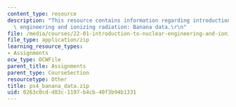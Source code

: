 ```yaml
---
content_type: resource
description: "This resource contains information regarding introduction to nuclear\
  \ engineering and ionizing radiation: Banana data.\r\n"
file: /media/courses/22-01-introduction-to-nuclear-engineering-and-ionizing-radiation-fall-2016/0263c0cdd83c1197b4cb40f3b94b1331_ps4_banana_data.zip
file_type: application/zip
learning_resource_types:
- Assignments
ocw_type: OCWFile
parent_title: Assignments
parent_type: CourseSection
resourcetype: Other
title: ps4_banana_data.zip
uid: 0263c0cd-d83c-1197-b4cb-40f3b94b1331
---
```

